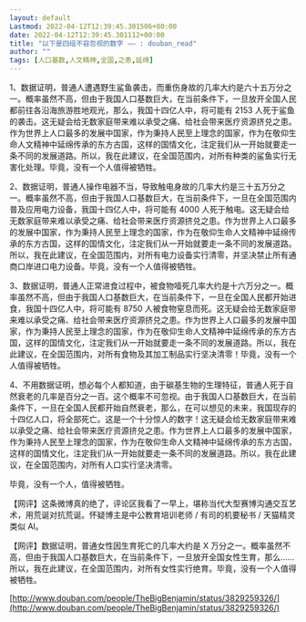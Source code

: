 ```yaml
---
layout: default
Lastmod: 2022-04-12T12:39:45.301506+00:00
date: 2022-04-12T12:39:45.301112+00:00
title: "以下是四组不容忽视的数字 —— : douban_read"
author: ""
tags: [人口基数,人文精神,全国,之患,延绵]
---
```


1、数据证明，普通人遭遇野生鲨鱼袭击，而重伤身故的几率大约是六十五万分之一。概率虽然不高，但由于我国人口基数巨大，在当前条件下，一旦放开全国人民都前往各沿海旅游胜地观光，那么，我国十四亿人中，将可能有 2153 人死于鲨鱼的袭击。这无疑会给无数家庭带来难以承受之痛、给社会带来医疗资源挤兑之患。作为世界上人口最多的发展中国家，作为秉持人民至上理念的国家，作为在敬仰生命人文精神中延绵传承的东方古国，这样的国情文化，注定我们从一开始就要走一条不同的发展道路。所以，我在此建议，在全国范围内，对所有种类的鲨鱼实行无害化处理。毕竟，没有一个人值得被牺牲。

2、数据证明，普通人操作电器不当，导致触电身故的几率大约是三十五万分之一。概率虽然不高，但由于我国人口基数巨大，在当前条件下，一旦在全国范围内普及应用电力设备，我国十四亿人中，将可能有 4000 人死于触电。这无疑会给无数家庭带来难以承受之痛、给社会带来医疗资源挤兑之患。作为世界上人口最多的发展中国家，作为秉持人民至上理念的国家，作为在敬仰生命人文精神中延绵传承的东方古国，这样的国情文化，注定我们从一开始就要走一条不同的发展道路。所以，我在此建议，在全国范围内，对所有电力设备实行清零，并坚决禁止所有通商口岸进口电力设备。毕竟，没有一个人值得被牺牲。

3、数据证明，普通人正常进食过程中，被食物噎死几率大约是十六万分之一。概率虽然不高，但由于我国人口基数巨大，在当前条件下，一旦在全国人民都开始进食，我国十四亿人中，将可能有 8750 人被食物窒息而死。这无疑会给无数家庭带来难以承受之痛、给社会带来医疗资源挤兑之患。作为世界上人口最多的发展中国家，作为秉持人民至上理念的国家，作为在敬仰生命人文精神中延绵传承的东方古国，这样的国情文化，注定我们从一开始就要走一条不同的发展道路。所以，我在此建议，在全国范围内，对所有食物及其加工制品实行坚决清零！毕竟，没有一个人值得被牺牲。

4、不用数据证明，想必每个人都知道，由于碳基生物的生理特征，普通人死于自然衰老的几率是百分之一百。这个概率不可忽视。由于我国人口基数巨大，在当前条件下，一旦在全国人民都开始自然衰老，那么，在可以想见的未来，我国现存的十四亿人口，将全部死亡。这是一个十分惊人的数字！这无疑会给无数家庭带来难以承受之痛、给社会带来医疗资源挤兑之患。作为世界上人口最多的发展中国家，作为秉持人民至上理念的国家，作为在敬仰生命人文精神中延绵传承的东方古国，这样的国情文化，注定我们从一开始就要走一条不同的发展道路。所以，我在此建议，在全国范围内，对所有人口实行坚决清零。

毕竟，没有一个人，值得被牺牲。

【网评】这条微博真的绝了，评论区我看了一早上，堪称当代大型赛博沟通交互艺术，用荒诞对抗荒诞。怀疑博主是中公教育培训老师 / 有司的机要秘书 / 天猫精灵类似 AI。

【网评】数据证明，普通女性因生育死亡的几率大约是 X 万分之一。概率虽然不高，但由于我国人口基数巨大，在当前条件下，一旦放开全国女性生育，那么…… 所以，我在此建议，在全国范围内，对所有女性实行绝育。毕竟，没有一个人值得被牺牲。

[http://www.douban.com/people/TheBigBenjamin/status/3829259326/](http://www.douban.com/people/TheBigBenjamin/status/3829259326/)

